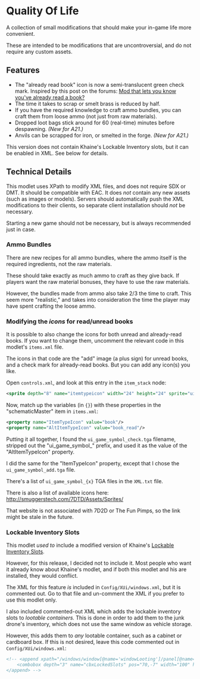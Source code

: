 # Quality Of Life

A collection of small modifications that should make your in-game life more convenient.

These are intended to be modifications that are uncontroversial,
and do not require any custom assets.

## Features

* The "already read book" icon is now a semi-translucent green check mark.
    Inspired by this post on the forums:
    [Mod that lets you know you've already read a book?](https://community.7daystodie.com/topic/24306-mod-that-lets-you-know-youve-already-read-a-book/)
* The time it takes to scrap or smelt brass is reduced by half.
* If you have the required knowledge to craft ammo bundles,
    you can craft them from loose ammo (not just from raw materials).
* Dropped loot bags stick around for 60 (real-time) minutes before despawning.
    _(New for A21.)_
* Anvils can be scrapped for iron, or smelted in the forge.
    _(New for A21.)_

This version does not contain Khaine's Lockable Inventory slots, but it can be enabled in XML.
See below for details.

## Technical Details

This modlet uses XPath to modify XML files, and does not require SDX or DMT.
It should be compatible with EAC.
It does _not_ contain any new assets (such as images or models).
Servers should automatically push the XML modifications to their clients, so separate client
installation should _not_ be necessary.

Starting a new game should not be necessary, but is always recommended just in case.

### Ammo Bundles

There are new recipes for all ammo bundles,
where the ammo itself is the required ingredients,
not the raw materials.

These should take exactly as much ammo to craft as they give back.
If players want the raw material bonuses, they have to use the raw materials.

However, the bundles made from ammo also take 2/3 the time to craft.
This seem more "realistic,"
and takes into consideration the time the player may have spent crafting the loose ammo.

### Modifying the _icons_ for read/unread books

It is possible to also change the icons for both unread and already-read books.
If you want to change them, uncomment the relevant code in this modlet's `items.xml` file.

The icons in that code are the "add" image (a plus sign) for unread books,
and a check mark for already-read books.
But you can add any icon(s) you like.

Open `controls.xml`, and look at this entry in the `item_stack` node:
```xml
<sprite depth="8" name="itemtypeicon" width="24" height="24" sprite="ui_game_symbol_{itemtypeicon}" pos="2,-2" foregroundlayer="true" visible="{hasitemtypeicon}" color="{itemtypeicontint}" />
```

Now, match up the variables (in `{}`) with these properties in the "schematicMaster" item in `items.xml`:
```xml
<property name="ItemTypeIcon" value="book"/>
<property name="AltItemTypeIcon" value="book_read"/>
```

Putting it all together, I found the `ui_game_symbol_check.tga` filename,
stripped out the "ui_game_symbol_" prefix,
and used it as the value of the "AltItemTypeIcon" property.

I did the same for the "ItemTypeIcon" property,
except that I chose the `ui_game_symbol_add.tga` file.

There's a list of `ui_game_symbol_{x}` TGA files in the `XML.txt` file.

There is also a list of available icons here:
http://smuggerstech.com/7DTD/Assets/Sprites/

That website is not associated with 7D2D or The Fun Pimps,
so the link might be stale in the future.

### Lockable Inventory Slots

This modlet _used to_ include a modified version of Khaine's
[Lockable Inventory Slots](https://github.com/KhaineGB/KhaineA20ModletsXML/tree/main/KHA20-LockableInvSlots).

However, for this release, I decided not to include it.
Most people who want it already know about Khaine's modlet,
and if both this modlet and his are installed, they would conflict.

The XML for this feature _is_ included in `Config/XUi/windows.xml`, but it is commented out.
Go to that file and un-comment the XML if you prefer to use this modlet only.

I also included commented-out XML which adds the lockable inventory slots to _lootable containers._
This is done in order to add them to the junk drone's inventory,
which does not use the same window as vehicle storage.

However, this adds them to _any_ lootable container, such as a cabinet or cardboard box.
If this is not desired, leave this code commented out in `Config/XUi/windows.xml`:

```xml
<!-- <append xpath="/windows/window[@name='windowLooting']/panel[@name='header']/rect[@controller='ContainerStandardControls']">
    <combobox depth="3" name="cbxLockedSlots" pos="70,-7" width="100" height="30" tooltip_key="xuiStashLockedSlots" type="ComboBoxInt" value_min="0" value_max="{container_slots}" value_wrap="true" value_increment="1" />
</append> -->
```
